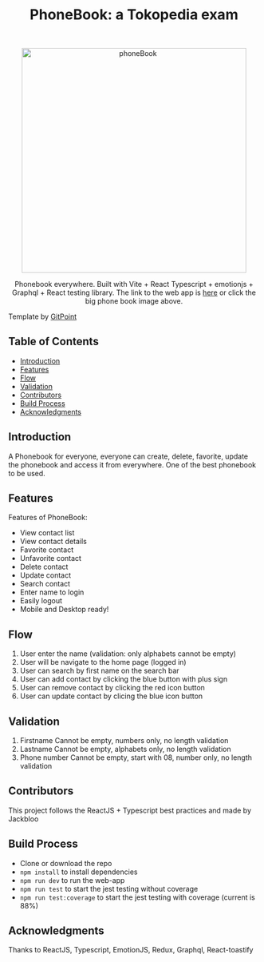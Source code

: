 <h1 align="center"> PhoneBook: a Tokopedia exam </h1> <br>
<p align="center">
  <a href="https://phone-book-beige.vercel.app/">
    <img alt="phoneBook" title="GitPoint" src="https://i.imgur.com/WMmWLBO.png" width="450">
  </a>
</p>

<p align="center">
 Phonebook everywhere. Built with Vite + React Typescript + emotionjs + Graphql + React testing library. The link to the web app is <a href="https://phone-book-beige.vercel.app/">here</a> or click the big phone book image above.
</p>
<p>Template by 
  <a href="https://github.com/gitpoint">
    GitPoint
  </a>
</p>

<!-- START doctoc generated TOC please keep comment here to allow auto update -->
<!-- DON'T EDIT THIS SECTION, INSTEAD RE-RUN doctoc TO UPDATE -->

## Table of Contents

- [Introduction](#introduction)
- [Features](#features)
- [Flow](#flow)
- [Validation](#validation)
- [Contributors](#contributors)
- [Build Process](#build-process)
- [Acknowledgments](#acknowledgments)

<!-- END doctoc generated TOC please keep comment here to allow auto update -->

## Introduction

A Phonebook for everyone, everyone can create, delete, favorite, update the phonebook and access it from everywhere. One of the best phonebook to be used.

## Features

Features of PhoneBook:

- View contact list
- View contact details
- Favorite contact
- Unfavorite contact
- Delete contact
- Update contact
- Search contact
- Enter name to login
- Easily logout
- Mobile and Desktop ready!

## Flow

1. User enter the name (validation: only alphabets cannot be empty)
2. User will be navigate to the home page (logged in)
3. User can search by first name on the search bar
4. User can add contact by clicking the blue button with plus sign
5. User can remove contact by clicking the red icon button
6. User can update contact by clicing the blue icon button

## Validation

1. Firstname
   Cannot be empty, numbers only, no length validation
2. Lastname
   Cannot be empty, alphabets only, no length validation
3. Phone number
   Cannot be empty, start with 08, number only, no length validation

## Contributors

This project follows the ReactJS + Typescript best practices and made by Jackbloo

## Build Process

- Clone or download the repo
- `npm install` to install dependencies
- `npm run dev` to run the web-app
- `npm run test` to start the jest testing without coverage
- `npm run test:coverage` to start the jest testing with coverage (current is 88%)

## Acknowledgments

Thanks to ReactJS, Typescript, EmotionJS, Redux, Graphql, React-toastify

